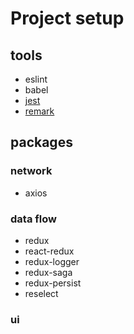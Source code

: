 # Project setup

## tools

* eslint
* babel
* [jest](https://facebook.github.io/jest/docs/tutorial-react-native.html)
* [remark](https://github.com/wooorm/remark-lint)

## packages

### network

* axios

### data flow

* redux
* react-redux
* redux-logger
* redux-saga
* redux-persist
* reselect

### ui
